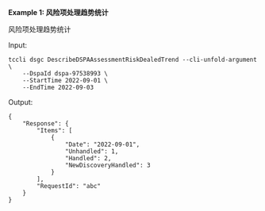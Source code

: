 **Example 1: 风险项处理趋势统计**

风险项处理趋势统计

Input: 

```
tccli dsgc DescribeDSPAAssessmentRiskDealedTrend --cli-unfold-argument  \
    --DspaId dspa-97538993 \
    --StartTime 2022-09-01 \
    --EndTime 2022-09-03
```

Output: 
```
{
    "Response": {
        "Items": [
            {
                "Date": "2022-09-01",
                "Unhandled": 1,
                "Handled": 2,
                "NewDiscoveryHandled": 3
            }
        ],
        "RequestId": "abc"
    }
}
```

